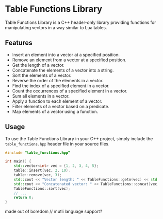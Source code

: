 # Table Functions Library

Table Functions Library is a C++ header-only library providing functions for manipulating vectors in a way similar to Lua tables.

## Features

- Insert an element into a vector at a specified position.
- Remove an element from a vector at a specified position.
- Get the length of a vector.
- Concatenate the elements of a vector into a string.
- Sort the elements of a vector.
- Reverse the order of the elements in a vector.
- Find the index of a specified element in a vector.
- Count the occurrences of a specified element in a vector.
- Sum all elements in a vector.
- Apply a function to each element of a vector.
- Filter elements of a vector based on a predicate.
- Map elements of a vector using a function.

## Usage

To use the Table Functions Library in your C++ project, simply include the `table_functions.hpp` header file in your source files.

```cpp
#include "table_functions.hpp"

int main() {
    std::vector<int> vec = {1, 2, 3, 4, 5};
    table::insert(vec, 2, 10);
    table::remove(vec, 3);
    std::cout << "Vector length: " << TableFunctions::getn(vec) << std::endl;
    std::cout << "Concatenated vector: " << TableFunctions::concat(vec, ", ") << std::endl;
    TableFunctions::sort(vec);
    // ... 
    return 0;
}
```

 made out of boredom // mutli language support?
